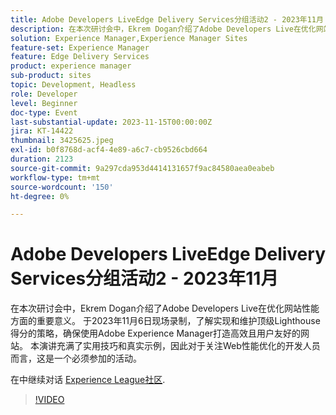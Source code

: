 ```yaml
---
title: Adobe Developers LiveEdge Delivery Services分组活动2 - 2023年11月
description: 在本次研讨会中，Ekrem Dogan介绍了Adobe Developers Live在优化网站性能方面的重要意义。 于2023年11月6日现场录制，了解实现和维护顶级Lighthouse得分的策略，确保使用Adobe Experience Manager打造高效且用户友好的网站。 本演讲充满了实用技巧和真实示例，因此对于关注Web性能优化的开发人员而言，这是一个必须参加的活动。
solution: Experience Manager,Experience Manager Sites
feature-set: Experience Manager
feature: Edge Delivery Services
product: experience manager
sub-product: sites
topic: Development, Headless
role: Developer
level: Beginner
doc-type: Event
last-substantial-update: 2023-11-15T00:00:00Z
jira: KT-14422
thumbnail: 3425625.jpeg
exl-id: b0f8768d-acf4-4e89-a6c7-cb9526cbd664
duration: 2123
source-git-commit: 9a297cda953d4414131657f9ac84580aea0eabeb
workflow-type: tm+mt
source-wordcount: '150'
ht-degree: 0%

---
```


# Adobe Developers LiveEdge Delivery Services分组活动2 - 2023年11月

在本次研讨会中，Ekrem Dogan介绍了Adobe Developers Live在优化网站性能方面的重要意义。 于2023年11月6日现场录制，了解实现和维护顶级Lighthouse得分的策略，确保使用Adobe Experience Manager打造高效且用户友好的网站。 本演讲充满了实用技巧和真实示例，因此对于关注Web性能优化的开发人员而言，这是一个必须参加的活动。

在中继续对话 [Experience League社区](https://adobe.ly/3rC7TTm).

>[!VIDEO](https://video.tv.adobe.com/v/3425625/?learn=on)
